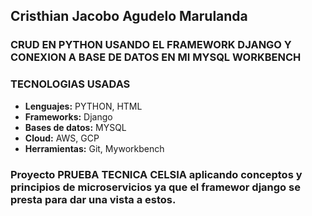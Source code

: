 ## Cristhian Jacobo Agudelo Marulanda

### CRUD EN PYTHON USANDO EL FRAMEWORK DJANGO Y CONEXION A BASE DE DATOS EN MI MYSQL WORKBENCH


### TECNOLOGIAS USADAS
* **Lenguajes:** PYTHON, HTML
* **Frameworks:** Django
* **Bases de datos:** MYSQL
* **Cloud:** AWS, GCP
* **Herramientas:** Git, Myworkbench

### Proyecto PRUEBA TECNICA CELSIA aplicando conceptos y principios de microservicios ya que el framewor django se presta para dar una vista a estos.

